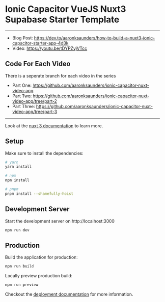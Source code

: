 # Ionic Capacitor VueJS Nuxt3 Supabase Starter Template
---

- Blog Post: https://dev.to/aaronksaunders/how-to-build-a-nuxt3-ionic-capacitor-starter-app-4d3k
- Video: https://youtu.be/tDYPZvjVTcc

## Code For Each Video

There is a seperate branch for each video in the series
- Part One: https://github.com/aaronksaunders/ionic-capacitor-nuxt-video-app
- Part Two: https://github.com/aaronksaunders/ionic-capacitor-nuxt-video-app/tree/part-2
- Part Three: https://github.com/aaronksaunders/ionic-capacitor-nuxt-video-app/tree/part-3

---

Look at the [nuxt 3 documentation](https://v3.nuxtjs.org) to learn more.

## Setup

Make sure to install the dependencies:

```bash
# yarn
yarn install

# npm
npm install

# pnpm
pnpm install --shamefully-hoist
```

## Development Server

Start the development server on http://localhost:3000

```bash
npm run dev
```

## Production

Build the application for production:

```bash
npm run build
```

Locally preview production build:

```bash
npm run preview
```

Checkout the [deployment documentation](https://v3.nuxtjs.org/docs/deployment) for more information.
